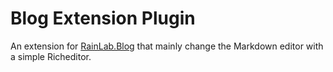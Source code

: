 # Blog Extension Plugin

An extension for [RainLab.Blog](https://octobercms.com/plugin/rainlab-blog) that mainly change the Markdown editor with a simple Richeditor.